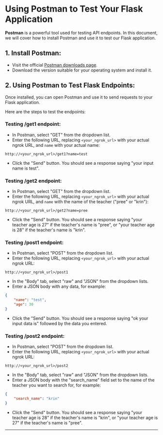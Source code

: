 # Using Postman to Test Your Flask Application

**Postman** is a powerful tool used for testing API endpoints. In this document, we will cover how to install Postman and use it to test our Flask application.

## 1. **Install Postman:** 

- Visit the official [Postman downloads page](https://www.postman.com/downloads/).
- Download the version suitable for your operating system and install it.

## 2. **Using Postman to Test Flask Endpoints:** 

Once installed, you can open Postman and use it to send requests to your Flask application.

Here are the steps to test the endpoints:

### **Testing /get1 endpoint:**

- In Postman, select "GET" from the dropdown list.
- Enter the following URL, replacing `<your_ngrok_url>` with your actual ngrok URL, and `name` with your actual name:

```
http://<your_ngrok_url>/get1?name=test
```

- Click the "Send" button. You should see a response saying "your input name is test".

### **Testing /get2 endpoint:**

- In Postman, select "GET" from the dropdown list.
- Enter the following URL, replacing `<your_ngrok_url>` with your actual ngrok URL, and `name` with the name of the teacher ("pree" or "krin"):

```
http://<your_ngrok_url>/get2?name=pree
```

- Click the "Send" button. You should see a response saying "your teacher age is 27" if the teacher's name is "pree", or "your teacher age is 28" if the teacher's name is "krin".

### **Testing /post1 endpoint:**

- In Postman, select "POST" from the dropdown list.
- Enter the following URL, replacing `<your_ngrok_url>` with your actual ngrok URL:

```
http://<your_ngrok_url>/post1
```

- In the "Body" tab, select "raw" and "JSON" from the dropdown lists.
- Enter a JSON body with any data, for example:

```json
{
    "name": "test",
    "age": 30
}
```

- Click the "Send" button. You should see a response saying "ok your input data is" followed by the data you entered.

### **Testing /post2 endpoint:**

- In Postman, select "POST" from the dropdown list.
- Enter the following URL, replacing `<your_ngrok_url>` with your actual ngrok URL:

```
http://<your_ngrok_url>/post2
```

- In the "Body" tab, select "raw" and "JSON" from the dropdown lists.
- Enter a JSON body with the "search_name" field set to the name of the teacher you want to search for, for example:

```json
{
    "search_name": "krin"
}
```

- Click the "Send" button. You should see a response saying "your teacher age is 28" if the teacher's name is "krin", or "your teacher age is 27" if the teacher's name is "pree".

---